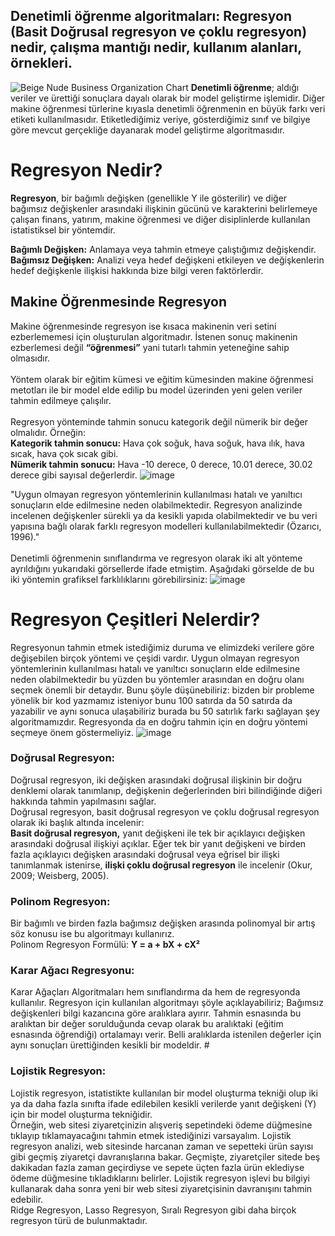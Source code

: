 ## Denetimli öğrenme algoritmaları: Regresyon (Basit Doğrusal regresyon ve çoklu regresyon) nedir, çalışma mantığı nedir, kullanım alanları, örnekleri.
![Beige Nude Business Organization Chart](https://user-images.githubusercontent.com/73706248/198099903-bdebf4c3-694a-44d8-b18a-b631f0b36351.png)
**Denetimli öğrenme**; aldığı veriler ve ürettiği sonuçlara dayalı olarak bir model geliştirme işlemidir. Diğer makine öğrenmesi türlerine kıyasla denetimli öğrenmenin en büyük farkı veri etiketi kullanılmasıdır. Etiketlediğimiz veriye, gösterdiğimiz sınıf ve bilgiye göre mevcut gerçekliğe dayanarak model geliştirme algoritmasıdır.

# Regresyon Nedir?
**Regresyon**, bir bağımlı değişken (genellikle Y ile gösterilir) ve diğer bağımsız değişkenler arasındaki ilişkinin gücünü ve karakterini belirlemeye çalışan finans, yatırım, makine öğrenmesi ve diğer disiplinlerde kullanılan istatistiksel bir yöntemdir.

**Bağımlı Değişken:** Anlamaya veya tahmin etmeye çalıştığımız değişkendir.  <br>
**Bağımsız Değişken:** Analizi veya hedef değişkeni etkileyen ve değişkenlerin hedef değişkenle ilişkisi hakkında bize bilgi veren faktörlerdir.

## Makine Öğrenmesinde Regresyon
Makine öğrenmesinde regresyon ise kısaca makinenin veri setini ezberlememesi için oluşturulan algoritmadır. İstenen sonuç makinenin ezberlemesi değil **“öğrenmesi”** yani tutarlı tahmin yeteneğine sahip olmasıdır.
<br> <br>
Yöntem olarak bir eğitim kümesi ve eğitim kümesinden makine öğrenmesi metotları ile bir model elde edilip bu model üzerinden yeni gelen veriler tahmin edilmeye çalışılır.
<br> <br>
Regresyon yönteminde tahmin sonucu kategorik değil nümerik bir değer olmalıdır. Örneğin:
<br>
**Kategorik tahmin sonucu:** Hava çok soğuk, hava soğuk, hava ılık, hava sıcak, hava çok sıcak gibi.
<br>
**Nümerik tahmin sonucu:** Hava -10 derece, 0 derece, 10.01 derece, 30.02 derece gibi sayısal değerlerdir.
![image](https://user-images.githubusercontent.com/73706248/198107595-5a3de238-5f00-4880-94c4-1ddb50fa9bf1.png)

"Uygun olmayan regresyon yöntemlerinin kullanılması hatalı ve yanıltıcı sonuçların elde edilmesine neden olabilmektedir. Regresyon analizinde incelenen değişkenler sürekli ya da kesikli yapıda olabilmektedir ve bu veri yapısına bağlı olarak farklı regresyon modelleri kullanılabilmektedir (Özarıcı, 1996)."
<br> <br>
Denetimli öğrenmenin sınıflandırma ve regresyon olarak iki alt yönteme ayrıldığını yukarıdaki görsellerde ifade etmiştim. Aşağıdaki görselde de bu iki yöntemin grafiksel farklılıklarını görebilirsiniz:
![image](https://user-images.githubusercontent.com/73706248/198109730-7fcedbd7-f703-4afc-963b-73656fcf872d.png)

# Regresyon Çeşitleri Nelerdir? 
Regresyonun tahmin etmek istediğimiz duruma ve elimizdeki verilere göre değişebilen birçok yöntemi ve çeşidi vardır. Uygun olmayan regresyon yöntemlerinin kullanılması hatalı ve yanıltıcı sonuçların elde edilmesine neden olabilmektedir bu yüzden bu yöntemler arasından en doğru olanı seçmek önemli bir detaydır. Bunu şöyle düşünebiliriz: bizden bir probleme yönelik bir kod yazmamız isteniyor bunu 100 satırda da 50 satırda da yazabilir ve aynı sonuca ulaşabiliriz burada bu 50 satırlık farkı sağlayan şey algoritmamızdır. Regresyonda da en doğru tahmin için en doğru yöntemi seçmeye önem göstermeliyiz.
![image](https://user-images.githubusercontent.com/73706248/198112255-0cb572b0-9f9b-4bff-9596-836b5a30f6d0.png)

### Doğrusal Regresyon: 
Doğrusal regresyon, iki değişken arasındaki doğrusal ilişkinin bir doğru denklemi olarak tanımlanıp, değişkenin değerlerinden biri bilindiğinde diğeri hakkında tahmin yapılmasını sağlar.
<br>
Doğrusal regresyon, basit doğrusal regresyon ve çoklu doğrusal regresyon olarak iki başlık altında incelenir:
<br>
**Basit doğrusal regresyon,** yanıt değişkeni ile tek bir açıklayıcı değişken arasındaki doğrusal ilişkiyi açıklar. Eğer tek bir yanıt değişkeni ve birden fazla açıklayıcı değişken arasındaki doğrusal veya eğrisel bir ilişki tanımlanmak istenirse, **ilişki çoklu doğrusal regresyon** ile incelenir (Okur, 2009; Weisberg, 2005).
<br>
### Polinom Regresyon:
Bir bağımlı ve birden fazla bağımsız değişken arasında polinomyal bir artış söz konusu ise bu algoritmayı kullanırız. 
<br>
Polinom Regresyon Formülü: 
**Y = a + bX + cX²**
<br>
### Karar Ağacı Regresyonu:
Karar Ağaçları Algoritmaları hem sınıflandırma da hem de regresyonda kullanılır. Regresyon için kullanılan algoritmayı şöyle açıklayabiliriz; Bağımsız değişkenleri bilgi kazancına göre aralıklara ayırır. Tahmin esnasında bu aralıktan bir değer sorulduğunda cevap olarak bu aralıktaki (eğitim esnasında öğrendiği) ortalamayı verir. Belli aralıklarda istenilen değerler için aynı sonuçları ürettiğinden kesikli bir modeldir. # 
<br>
### Lojistik Regresyon: 
Lojistik regresyon, istatistikte kullanılan bir model oluşturma tekniği olup iki ya da daha fazla sınıfta ifade edilebilen kesikli verilerde yanıt değişkeni (Y) için bir model oluşturma tekniğidir.
<br>
Örneğin, web sitesi ziyaretçinizin alışveriş sepetindeki ödeme düğmesine tıklayıp tıklamayacağını tahmin etmek istediğinizi varsayalım. Lojistik regresyon analizi, web sitesinde harcanan zaman ve sepetteki ürün sayısı gibi geçmiş ziyaretçi davranışlarına bakar. Geçmişte, ziyaretçiler sitede beş dakikadan fazla zaman geçirdiyse ve sepete üçten fazla ürün eklediyse ödeme düğmesine tıkladıklarını belirler. Lojistik regresyon işlevi bu bilgiyi kullanarak daha sonra yeni bir web sitesi ziyaretçisinin davranışını tahmin edebilir.
<br>
Ridge Regresyon, Lasso Regresyon, Sıralı Regresyon gibi daha birçok regresyon türü de bulunmaktadır.




















